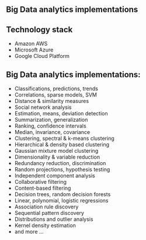 ## Big Data analytics implementations

## Technology stack
* Amazon AWS
* Microsoft Azure
* Google Cloud Platform

## Big Data analytics implementations:
- Classifications, predictions, trends
- Correlations, sparse models, SVM
- Distance & similarity measures
- Social network analysis
- Estimation, means, deviation detection 
- Summarization, generalization
- Ranking, confidence intervals
- Median, invariance, covariance
- Clustering, spectral & k-means clustering
- Hierarchical & density based clustering
- Gaussian mixture model clustering
- Dimensionality & variable reduction
- Redundancy reduction, discrimination
- Random projections, hypothesis testing
- Independent component analysis
- Collaborative filtering
- Content-based filtering
- Decision trees, random decision forests
- Linear, polynomial, logistic regressions
- Association rule discovery 
- Sequential pattern discovery 
- Distributions and outlier analysis
- Kernel density estimation
- and more ...
